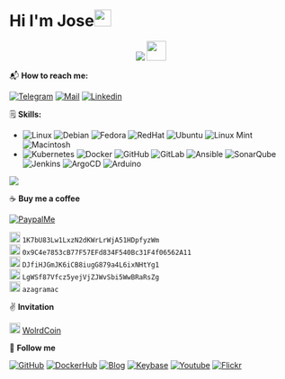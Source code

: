 <h1>Hi I'm Jose<img src="https://media.giphy.com/media/hvRJCLFzcasrR4ia7z/giphy.gif" width="30px"></h1>
<p align="center"> <img src="https://komarev.com/ghpvc/?username=azagramac&label=views&color=0e75b6&style=flat" /> <img src="https://media.tenor.com/dHk-LfzHrtwAAAAi/linux-computer.gif" width="35px"/> </p>


📬 **How to reach me:**

[![Telegram](https://img.shields.io/badge/-azagramac-0088cc?style=flat&labelColor=0088cc&logo=telegram&logoColor=white)](https://t.me/azagramac)
[![Mail](https://img.shields.io/badge/-josel.azagra-8a90c7?style=flat&labelColor=8a90c7&logo=protonmail&logoColor=white)](mailto:josel.azagra@pm.me?Subject=from%20github) 
[![Linkedin](https://img.shields.io/badge/-joselazagra-0e76a8?style=flat&labelColor=0e76a8&logo=linkedin&logoColor=white)](https://www.linkedin.com/in/joselazagra)


🗒 **Skills:**

* ![Linux](https://img.shields.io/badge/OS-Linux-informational?style=flat&logo=linux&logoColor=white&color=2bbc8a) ![Debian](https://img.shields.io/badge/OS-Debian-informational?style=flat&logo=debian&logoColor=white&color=d70a53) ![Fedora](https://img.shields.io/badge/OS-Fedora-informational?style=flat&logo=fedora&logoColor=white&color=0B57A4) ![RedHat](https://img.shields.io/badge/OS-RedHat-informational?style=flat&logo=redhat&logoColor=white&color=CC0000) ![Ubuntu](https://img.shields.io/badge/OS-Ubuntu-informational?style=flat&logo=ubuntu&logoColor=white&color=dd4814) ![Linux Mint](https://img.shields.io/badge/OS-LinuxMint-informational?style=flat&logo=linuxmint&logoColor=white&color=3EB489) ![Macintosh](https://img.shields.io/badge/OS-MacOS-informational?style=flat&logo=apple&logoColor=white&color=ff9500) 
* ![Kubernetes](https://img.shields.io/badge/Kubernetes-informational?style=flat&logo=kubernetes&logoColor=white&color=3970e4) ![Docker](https://img.shields.io/badge/Docker-informational?style=flat&logo=docker&logoColor=white&color=0db7ed) ![GitHub](https://img.shields.io/badge/GitHub-informational?style=flat&logo=github&logoColor=white&color=171515) ![GitLab](https://img.shields.io/badge/GitLab-informational?style=flat&logo=gitlab&logoColor=white&color=fca326) ![Ansible](https://img.shields.io/badge/Ansible-informational?style=flat&logo=ansible&logoColor=white&color=000000) ![SonarQube](https://img.shields.io/badge/SonarQube-informational?style=flat&logo=sonarqube&logoColor=white&color=42c2f5) ![Jenkins](https://img.shields.io/badge/Jenkins-informational?style=flat&logo=jenkins&logoColor=white&color=48728B) ![ArgoCD](https://img.shields.io/badge/ArgoCD-informational?style=flat&logo=argo&logoColor=white&color=000080) ![Arduino](https://img.shields.io/badge/Arduino-informational?style=flat&logo=arduino&logoColor=white&color=008184)

![](http://github-profile-summary-cards.vercel.app/api/cards/profile-details?username=azagramac&theme=transparent)

☕️ **Buy me a coffee**

[![PaypalMe](https://img.shields.io/badge/-azagramac-253B80?style=flat&labelColor=253B80&logo=paypal&logoColor=white)](https://www.paypal.com/paypalme/azagramac)

<img src="https://github.com/AzagraMac/AzagraMac/assets/571796/f4f27bb8-cc3a-47e7-94a9-c4569d412a80" width="19" height="19" title="bitcoin"/> <code>1K7bU83Lw1LxzN2dKWrLrWjA51HDpfyzWm</code> <br>
<img src="https://github.com/AzagraMac/AzagraMac/assets/571796/59998222-1cc2-405e-b5f6-323d5e456ba9" width="19" height="19" title="ethereum"/> <code>0x9C4e7853cB77F57EFd834F540Bc31F4f06562A11</code> <br>
<img src="https://github.com/AzagraMac/AzagraMac/assets/571796/b22e20a6-5147-4615-93dd-08e8e2d3d25b" width="19" height="19" title="doge" /> <code>DJfiHJGmJK6iCB8iugG879a4L6ixNHtYg1</code> <br>
<img src="https://github.com/AzagraMac/AzagraMac/assets/571796/c21d91cb-6c03-4cdf-aff0-4bba4e1837bf" width="19" height="19" title="litecoin"/> <code>LgWSf87Vfcz5yejVjZJWvSbi5WwBRaRsZg</code> <br>
<img src="https://github.com/AzagraMac/DuinoCoinTelegramBot/assets/571796/6748fb38-f513-4c61-b3bb-0a6b1437c536" width="19" height="19" title="duinocoin"/>
<code>azagramac</code> <br>

✌️ **Invitation**

<img src="https://github.com/AzagraMac/AzagraMac/assets/571796/17916e1d-fcc1-4dbd-af7d-8daf814d8d1c" width="19" height="19" title="worldcoin"/> [WolrdCoin](https://worldcoin.org/join/SSTX931)


👥 **Follow me** 

[![GitHub](https://img.shields.io/badge/-github-171515?style=flat&labelColor=171515&logo=github&logoColor=white)](https://github.com/AzagraMac/)
[![DockerHub](https://img.shields.io/badge/-dockerhub-086dd7?style=flat&labelColor=086dd7&logo=docker&logoColor=white)](https://hub.docker.com/repositories/azagramac)
[![Blog](https://img.shields.io/badge/-gitbook-0088cc?style=flat&labelColor=0088cc&logo=gitbook&logoColor=white)](https://azagramac.gitbook.io/)
[![Keybase](https://img.shields.io/badge/-keybase-3663ea?style=flat&labelColor=ff6f21&logo=keybase&logoColor=white)](https://keybase.io/joselazagra)
[![Youtube](https://img.shields.io/badge/-youtube-c4302b?style=flat&labelColor=c4302b&logo=youtube&logoColor=white)](https://www.youtube.com/@azagramac) 
[![Flickr](https://img.shields.io/badge/-flickr-FF0084?style=flat&labelColor=0063dc&logo=flickr&logoColor=white)](https://www.flickr.com/photos/93901621@N07)
